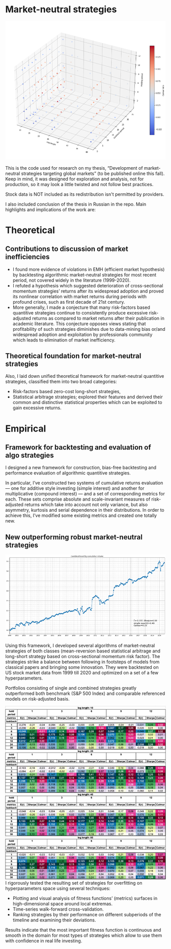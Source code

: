 # Market-neutral strategies
![4D Plot of Calmar ratio](./images/PlotCalmar4d.png)

This is the code used for research on my thesis, “Development of market-neutral strategies targeting global markets” (to be published online this fall). Keep in mind, it was designed for exploration and analysis, not for production, so it may look a little twisted and not follow best practices.

Stock data is NOT included as its redistribution isn't permitted by providers.

I also included conclusion of the thesis in Russian in the repo. Main highlights and implications of the work are:

# Theoretical  

## Contributions to discussion of market inefficiencies
* I found more evidence of violations in EMH (efficient market hypothesis) by backtesting algorithmic market-neutral strategies for most recent period, not covered widely in the literature (1999-2020).
* I refuted a hypothesis which suggested deterioration of cross-sectional momentum strategies’ returns after its widespread adoption and proved its nonlinear correlation with market returns during periods with profound crises, such as first decade of 21st century.
* More generally, I made a conjecture that many risk-factors based quantitive strategies continue to consistently produce excessive risk-adjusted returns as compared to market returns after their publication in academic literature. This conjecture opposes views stating that profitability of such strategies diminishes due to data-mining bias or/and widespread adoption and exploitation by professionals community which leads to elimination of market inefficiency.

## Theoretical foundation for market-neutral strategies
Also, I laid down unified theoretical framework for market-neutral quantitive strategies, classified them into two broad categories:
* Risk-factors based zero-cost long-short strategies,
* Statistical arbitrage strategies;
explored their features and derived their common and distinctive statistical properties which can be exploited to gain excessive returns.

# Empirical

## Framework for backtesting and evaluation of algo strategies
I designed a new framework for construction, bias-free backtesting and performance evaluation of algorithmic quantitive strategies. 

In particular, I’ve constructed two systems of cumulative returns evaluation — one for additive style investing (simple interest) and another for multiplicative (compound interest) — and a set of corresponding metrics for each. These sets comprise absolute and scale-invariant measures of risk-adjusted returns which take into account not only variance, but also asymmetry, kurtosis and serial dependence in their distributions. In order to achieve this, I’ve modified some existing metrics and created one totally new.

## New outperforming robust market-neutral strategies
![Perfomance of combined strategy](./images/StratGraphExample.png)

Using this framework, I developed several algorithms of market-neutral strategies of both classes (mean-reversion based statistical arbitrage and long-short strategy based on cross-sectional momentum risk factor). The strategies strike a balance between following in footsteps of models from classical papers and bringing some innovation. They were backtested on US stock market data from 1999 till 2020 and optimized on a set of a few hyperparameters.

Portfolios consisting of single and combined strategies greatly outperformed both benchmark (S&P 500 Index) and comparable referenced models on risk-adjusted basis.

![Colormap of a level surfaces in hyperparameters space](./images/colormap.png)
I rigorously tested the resulting set of strategies for overfitting on hyperparameters space using several techniques:
- Plotting and visual analysis of fitness functions’ (metrics) surfaces in high-dimensional space around local extremas.
- Time-series walk-forward cross-validation.
- Ranking strategies by their performance on different subperiods of the timeline and examining their deviations.

Results indicate that the most important fitness function is continuous and smooth in the domain for most types of strategies which allow to use them with confidence in real life investing.
